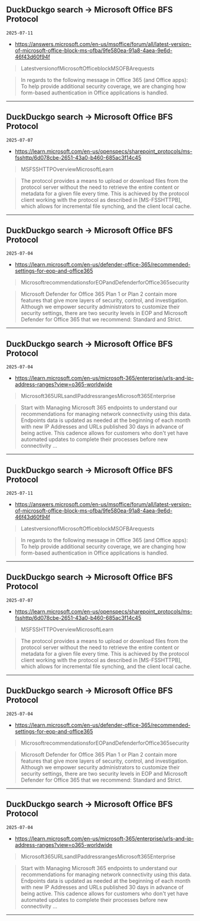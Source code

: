 ## DuckDuckgo search -> Microsoft Office BFS Protocol
`2025-07-11`

* https://answers.microsoft.com/en-us/msoffice/forum/all/latest-version-of-microsoft-office-block-ms-ofba/9fe580ea-91a8-4aea-9e6d-46f43d60f94f

<blockquote>
 LatestversionofMicrosoftOfficeblockMSOFBArequests
</blockquote>
<blockquote>
In regards to the following message in Office 365 (and Office apps): To help provide additional security coverage, we are changing how form-based authentication in Office applications is handled.
</blockquote>

---

## DuckDuckgo search -> Microsoft Office BFS Protocol
`2025-07-07`

* https://learn.microsoft.com/en-us/openspecs/sharepoint_protocols/ms-fsshttp/6d078cbe-2651-43a0-b460-685ac3f14c45

<blockquote>
 MSFSSHTTPOverviewMicrosoftLearn
</blockquote>
<blockquote>
The protocol provides a means to upload or download files from the protocol server without the need to retrieve the entire content or metadata for a given file every time. This is achieved by the protocol client working with the protocol as described in [MS-FSSHTTPB], which allows for incremental file synching, and the client local cache.
</blockquote>

---

## DuckDuckgo search -> Microsoft Office BFS Protocol
`2025-07-04`

* https://learn.microsoft.com/en-us/defender-office-365/recommended-settings-for-eop-and-office365

<blockquote>
 MicrosoftrecommendationsforEOPandDefenderforOffice365security
</blockquote>
<blockquote>
Microsoft Defender for Office 365 Plan 1 or Plan 2 contain more features that give more layers of security, control, and investigation. Although we empower security administrators to customize their security settings, there are two security levels in EOP and Microsoft Defender for Office 365 that we recommend: Standard and Strict.
</blockquote>

---

## DuckDuckgo search -> Microsoft Office BFS Protocol
`2025-07-04`

* https://learn.microsoft.com/en-us/microsoft-365/enterprise/urls-and-ip-address-ranges?view=o365-worldwide

<blockquote>
 Microsoft365URLsandIPaddressrangesMicrosoft365Enterprise
</blockquote>
<blockquote>
Start with Managing Microsoft 365 endpoints to understand our recommendations for managing network connectivity using this data. Endpoints data is updated as needed at the beginning of each month with new IP Addresses and URLs published 30 days in advance of being active. This cadence allows for customers who don't yet have automated updates to complete their processes before new connectivity ...
</blockquote>

---

## DuckDuckgo search -> Microsoft Office BFS Protocol
`2025-07-11`

* https://answers.microsoft.com/en-us/msoffice/forum/all/latest-version-of-microsoft-office-block-ms-ofba/9fe580ea-91a8-4aea-9e6d-46f43d60f94f

<blockquote>
 LatestversionofMicrosoftOfficeblockMSOFBArequests
</blockquote>
<blockquote>
In regards to the following message in Office 365 (and Office apps): To help provide additional security coverage, we are changing how form-based authentication in Office applications is handled.
</blockquote>

---

## DuckDuckgo search -> Microsoft Office BFS Protocol
`2025-07-07`

* https://learn.microsoft.com/en-us/openspecs/sharepoint_protocols/ms-fsshttp/6d078cbe-2651-43a0-b460-685ac3f14c45

<blockquote>
 MSFSSHTTPOverviewMicrosoftLearn
</blockquote>
<blockquote>
The protocol provides a means to upload or download files from the protocol server without the need to retrieve the entire content or metadata for a given file every time. This is achieved by the protocol client working with the protocol as described in [MS-FSSHTTPB], which allows for incremental file synching, and the client local cache.
</blockquote>

---

## DuckDuckgo search -> Microsoft Office BFS Protocol
`2025-07-04`

* https://learn.microsoft.com/en-us/defender-office-365/recommended-settings-for-eop-and-office365

<blockquote>
 MicrosoftrecommendationsforEOPandDefenderforOffice365security
</blockquote>
<blockquote>
Microsoft Defender for Office 365 Plan 1 or Plan 2 contain more features that give more layers of security, control, and investigation. Although we empower security administrators to customize their security settings, there are two security levels in EOP and Microsoft Defender for Office 365 that we recommend: Standard and Strict.
</blockquote>

---

## DuckDuckgo search -> Microsoft Office BFS Protocol
`2025-07-04`

* https://learn.microsoft.com/en-us/microsoft-365/enterprise/urls-and-ip-address-ranges?view=o365-worldwide

<blockquote>
 Microsoft365URLsandIPaddressrangesMicrosoft365Enterprise
</blockquote>
<blockquote>
Start with Managing Microsoft 365 endpoints to understand our recommendations for managing network connectivity using this data. Endpoints data is updated as needed at the beginning of each month with new IP Addresses and URLs published 30 days in advance of being active. This cadence allows for customers who don't yet have automated updates to complete their processes before new connectivity ...
</blockquote>

---

